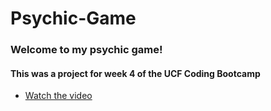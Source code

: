 # Psychic-Game


### Welcome to my psychic game!

#### This was a project for week 4 of the UCF Coding Bootcamp

* [Watch the video](https://www.youtube.com/embed/yeNj6b33I68)

 
 
